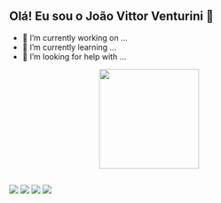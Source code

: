 ## Olá! Eu sou o João Vittor Venturini 👋

- 🔭 I’m currently working on ...
- 🌱 I’m currently learning ...
- 🤔 I’m looking for help with ...

<div align="center">
  <a href="https://github.com/JoaoVittorVenturini">
  <img height="180em" src="https://github-readme-stats.vercel.app/api?username=JoaoVittorVenturini&show_icons=true&theme=dark&include_all_commits=true&count_private=true"/>
  <!-- img height="180em" src="https://github-readme-stats.vercel.app/api/top-langs/?username=JoaoVittorVenturini&layout=compact&langs_count=7&theme=dark"/ -->
</div>
  
##
  
<div> 
  <!--insta-->
  <a href="https://www.instagram.com/joao.vittor.venturini/" target="_blank"><img src="https://img.shields.io/badge/-Instagram-%23E4405F?style=for-the-badge&logo=instagram&logoColor=white" target="_blank"></a>
  <!--discord-->
 <a href="https://discord.gg/BV9hV8ZTEf" target="_blank"><img src="https://img.shields.io/badge/Discord-7289DA?style=for-the-badge&logo=discord&logoColor=white" target="_blank"></a> 
  <!--gmail-->
  <a href = "mailto:joaovittorventurini@outlook.com"><img src="https://img.shields.io/badge/-Gmail-%23333?style=for-the-badge&logo=gmail&logoColor=white" target="_blank"></a>
  <!--linkedin-->
  <a href="https://www.linkedin.com/in/joão-vittor-venturini-lopes-lindo-a9b549247/" target="_blank"><img src="https://img.shields.io/badge/-LinkedIn-%230077B5?style=for-the-badge&logo=linkedin&logoColor=white" target="_blank"></a> 
  </div>
 
